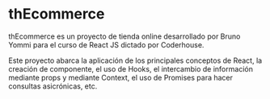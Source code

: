 # thEcommerce

thEcommerce es un proyecto de tienda online desarrollado por Bruno Yommi para el curso de React JS dictado por Coderhouse.

Este proyecto abarca la aplicación de los principales conceptos de React, la creación de componente, el uso de Hooks, el intercambio de información mediante props y mediante Context, el uso de Promises para hacer consultas asicrónicas, etc.

